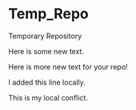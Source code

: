 # Temp_Repo
Temporary Repository

Here is some new text.


Here is more new text for your repo!

I added this line locally.

This is my local conflict.
